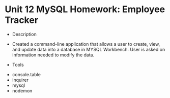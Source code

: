 # Unit 12 MySQL Homework: Employee Tracker

* Description
- Created a command-line application that allows a user to create, view, and update data into a database in MYSQL Workbench. User is asked on information needed to modify the data.

* Tools
- console.table 
- inquirer 
- mysql
- nodemon


